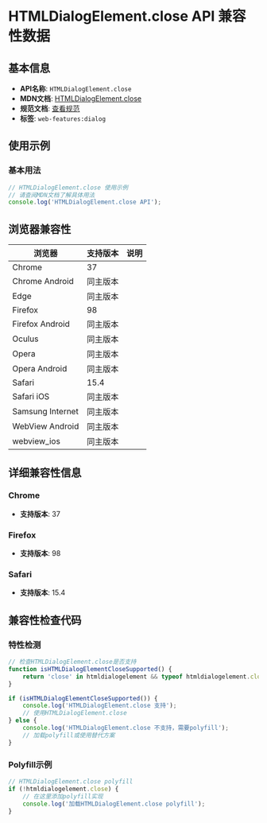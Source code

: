 # HTMLDialogElement.close API 兼容性数据

## 基本信息

- **API名称**: `HTMLDialogElement.close`
- **MDN文档**: [HTMLDialogElement.close](https://developer.mozilla.org/docs/Web/API/HTMLDialogElement/close)
- **规范文档**: [查看规范](https://html.spec.whatwg.org/multipage/interactive-elements.html#dom-dialog-close-dev)
- **标签**: `web-features:dialog`

## 使用示例

### 基本用法

```javascript
// HTMLDialogElement.close 使用示例
// 请查阅MDN文档了解具体用法
console.log('HTMLDialogElement.close API');
```

## 浏览器兼容性

| 浏览器 | 支持版本 | 说明 |
|--------|----------|------|
| Chrome | 37 |  |
| Chrome Android | 同主版本 |  |
| Edge | 同主版本 |  |
| Firefox | 98 |  |
| Firefox Android | 同主版本 |  |
| Oculus | 同主版本 |  |
| Opera | 同主版本 |  |
| Opera Android | 同主版本 |  |
| Safari | 15.4 |  |
| Safari iOS | 同主版本 |  |
| Samsung Internet | 同主版本 |  |
| WebView Android | 同主版本 |  |
| webview_ios | 同主版本 |  |

## 详细兼容性信息

### Chrome

- **支持版本**: 37

### Firefox

- **支持版本**: 98

### Safari

- **支持版本**: 15.4

## 兼容性检查代码

### 特性检测

```javascript
// 检查HTMLDialogElement.close是否支持
function isHTMLDialogElementCloseSupported() {
    return 'close' in htmldialogelement && typeof htmldialogelement.close === 'function';
}

if (isHTMLDialogElementCloseSupported()) {
    console.log('HTMLDialogElement.close 支持');
    // 使用HTMLDialogElement.close
} else {
    console.log('HTMLDialogElement.close 不支持，需要polyfill');
    // 加载polyfill或使用替代方案
}
```

### Polyfill示例

```javascript
// HTMLDialogElement.close polyfill
if (!htmldialogelement.close) {
    // 在这里添加polyfill实现
    console.log('加载HTMLDialogElement.close polyfill');
}
```

